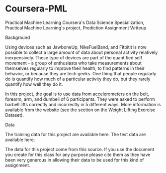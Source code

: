 # Coursera-PML

Practical Machine Learning
Coursera's Data Science Specialization, Practical Machine Learning's project, Prediction Assignment Writeup.

Background

Using devices such as JawboneUp, NikeFuelBand, and Fitbitit is now possible to collect a large amount of data about personal activity relatively inexpensively. These type of devices are part of the quantified self movement - a group of enthusiasts who take measurements about themselves regularly to improve their health, to find patterns in their behavior, or because they are tech geeks. One thing that people regularly do is quantify how much of a particular activity they do, but they rarely quantify how well they do it.

In this project, the goal is to use data from accelerometers on the belt, forearm, arm, and dumbell of 6 participants. They were asked to perform barbell lifts correctly and incorrectly in 5 different ways. More information is available from the website (see the section on the Weight Lifting Exercise Dataset).

Data

The training data for this project are available here. The test data are available here.

The data for this project come from this source. If you use the document you create for this class for any purpose please cite them as they have been very generous in allowing their data to be used for this kind of assignment.
